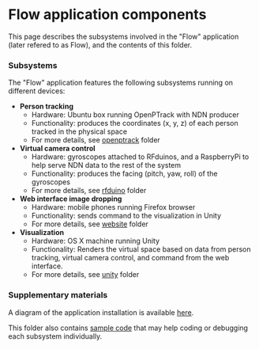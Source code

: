 Flow application components
============================

This page describes the subsystems involved in the "Flow" application (later refered to as Flow), and the contents of this folder.

### Subsystems

The "Flow" application features the following subsystems running on different devices:
  * **Person tracking**
    * Hardware: Ubuntu box running OpenPTrack with NDN producer 
    * Functionality: produces the coordinates (x, y, z) of each person tracked in the physical space
    * For more details, see [openptrack](openptrack) folder
  * **Virtual camera control**
    * Hardware: gyroscopes attached to RFduinos, and a RaspberryPi to help serve NDN data to the rest of the system 
    * Functionality: produces the facing (pitch, yaw, roll) of the gyroscopes
    * For more details, see [rfduino](rfduino) folder
  * **Web interface image dropping**
    * Hardware: mobile phones running Firefox browser
    * Functionality: sends command to the visualization in Unity
    * For more details, see [website](website) folder
  * **Visualization**
    * Hardware: OS X machine running Unity
    * Functionality: Renders the virtual space based on data from person tracking, virtual camera control, and command from the web interface.
    * For more details, see [unity](unity) folder

### Supplementary materials

A diagram of the application installation is available [here](https://github.com/remap/ndn-flow/blob/master/design/flow-components.pdf).

This folder also contains [sample code](sample-code) that may help coding or debugging each subsystem individually.